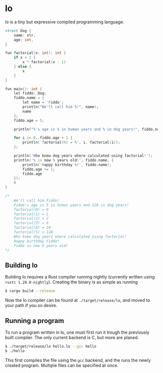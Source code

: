# lo

lo is a tiny but expressive compiled programming language.

```d
struct Dog {
    name: str,
    age: int,
}

fun factorial(x: int): int {
    if x > 1 {
        x * factorial(x - 1)
    } else {
        x
    }
}

fun main(): int {
    let fiddo: Dog;
    fiddo.name = {
        let name = 'Fiddo';
        println("We'll call him %!", name);
        name
    };
    fiddo.age = 5;

    println("%'s age is % in human years and % in dog years!", fiddo.name, fiddo.age, factorial(fiddo.age));

    for i in 0..fiddo.age + 1 {
        println('factorial(%) = %', i, factorial(i));
    };

    println('Who knew dog years where calculated using factorial!');
    println('% is now % years old!', fiddo.name, {
        println('Happy birthday %!', fiddo.name);
        fiddo.age += 1;
        fiddo.age
    });
    0
}

/*
    We'll call him Fiddo!
    Fiddo's age is 5 in human years and 120 in dog years!
    factorial(0) = 0
    factorial(1) = 1
    factorial(2) = 2
    factorial(3) = 6
    factorial(4) = 24
    factorial(5) = 120
    Who knew dog years where calculated using factorial!
    Happy birthday Fiddo!
    Fiddo is now 6 years old!
*/
```

## Building lo

Building lo requires a Rust compiler running nightly (currently written using `rustc 1.28.0-nightly`). Creating the binary is as simple as running

```bash
$ cargo build --release
```

Now the lo compiler can be found at `./target/release/lo`, and moved to your path if you so desire.

## Running a program

To run a program written in lo, one must first run it trough the previously built compiler. The only current backend is C, but more are planed.

```bash
$ ./target/release/lo hello.lo --gcc hello
$ ./hello
```

This first compiles the file using the `gcc` backend, and the runs the newly created program. Multiple files can be specified at once.
